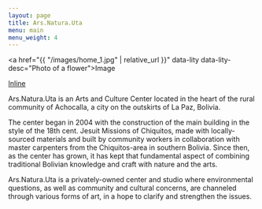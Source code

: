 ```yaml
---
layout: page
title: Ars.Natura.Uta
menu: main
menu_weight: 4
---
```


<a href="{{ "/images/home_1.jpg" | relative_url }}" data-lity data-lity-desc="Photo of a flower">Image</a>

<a href="#inline" data-lity>Inline</a>

Ars.Natura.Uta is an Arts and Culture Center located in the heart of the rural community of Achocalla, a city on the outskirts of La Paz, Bolivia.

The center began in 2004 with the construction of the main building in the style of the 18th cent. Jesuit Missions of Chiquitos, made with locally-sourced materials and built by community workers in collaboration with master carpenters from the Chiquitos-area in southern Bolivia. Since then, as the center has grown, it has kept that fundamental aspect of combining traditional Bolivian knowledge and craft with nature and the arts. 

Ars.Natura.Uta is a privately-owned center and studio where environmental questions, as well as community and cultural concerns, are channeled through various forms of art, in a hope to clarify and strengthen the issues.

